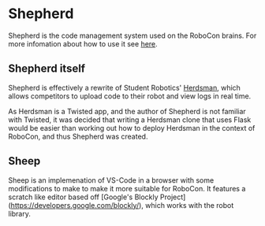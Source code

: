 # Shepherd

Shepherd is the code management system used on the RoboCon brains. For more infomation about how to use it see [here](https://hr-robocon.org/docs/connecting.html).

## Shepherd itself

Shepherd is effectively a rewrite of Student Robotics' [Herdsman][],
which allows competitors to upload code to their robot and view logs in
real time.

As Herdsman is a Twisted app, and the author of Shepherd is not familiar
with Twisted, it was decided that writing a Herdsman clone that uses
Flask would be easier than working out how to deploy Herdsman in the
context of RoboCon, and thus Shepherd was created.

[Herdsman]: https://github.com/srobo/brain-herdsman

## Sheep

Sheep is an implemenation of VS-Code in a browser with some
modifications to make to make it more suitable for RoboCon. It features
a scratch like editor based off [Google's Blockly Project]
(https://developers.google.com/blockly/), which works with the robot 
library.
